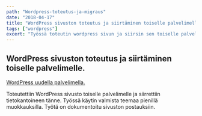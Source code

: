 ```yaml
---
path: "Wordpress-toteutus-ja-migraus"
date: "2018-04-17"
title: "WordPress sivuston toteutus ja siirtäminen toiselle palvelimelle"
tags: ["wordpress"]
excert: "Työssä toteutin wordpress sivun ja siirsin sen toiselle palvelimelle"
---
```


## WordPress sivuston toteutus ja siirtäminen toiselle palvelimelle.

[WordPress uudella palvelimella.](http://tehtava.ollihanhimaki.fi/)

Toteutettiin WordPress sivusto toiselle palvelimelle ja siirrettiin tietokantoineen tänne. Työssä käytin valmista teemaa pienillä muokkauksilla. Työtä on dokumentoitu sivuston postauksiin.
